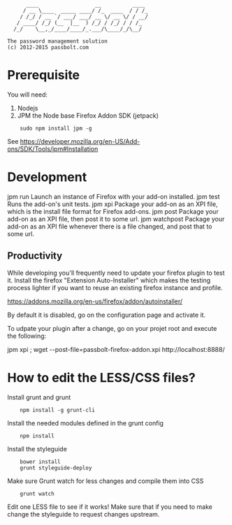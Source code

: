 	      ____                  __          ____
	     / __ \____  _____ ____/ /_  ____  / / /_
	    / /_/ / __ `/ ___/ ___/ __ \/ __ \/ / __/
	   / ____/ /_/ (__  |__  ) /_/ / /_/ / / /_
	  /_/    \__,_/____/____/_.___/\____/_/\__/
	
	The password management solution
	(c) 2012-2015 passbolt.com

Prerequisite
=========

You will need:
1. Nodejs
2. JPM the Node base Firefox Addon SDK (jetpack)

```
	sudo npm install jpm -g
```

See https://developer.mozilla.org/en-US/Add-ons/SDK/Tools/jpm#Installation


Development
=========

jpm run 		Launch an instance of Firefox with your add-on installed.
jpm test 		Runs the add-on's unit tests.
jpm xpi 		Package your add-on as an XPI file, which is the install file format for Firefox add-ons.
jpm post 		Package your add-on as an XPI file, then post it to some url.
jpm watchpost 	Package your add-on as an XPI file whenever there is a file changed, and post that to some url.


Productivity
--------

While developing you'll frequently need to update your firefox plugin to test
it. Install the firefox "Extension Auto-Installer" which makes the testing process
lighter if you want to reuse an existing firefox instance and profile.


https://addons.mozilla.org/en-us/firefox/addon/autoinstaller/

By default it is disabled, go on the configuration page and activate it.

To udpate your plugin after a change, go on your projet root and execute
the following:

jpm xpi ; wget --post-file=passbolt-firefox-addon.xpi http://localhost:8888/


How to edit the LESS/CSS files?
===============================

Install grunt and grunt
```
	npm install -g grunt-cli
```
Install the needed modules defined in the grunt config
```
	npm install
```
Install the styleguide
```
	bower install
	grunt styleguide-deploy
```
Make sure Grunt watch for less changes and compile them into CSS
```
	grunt watch
```
Edit one LESS file to see if it works!
Make sure that if you need to make change the styleguide to request changes upstream.
